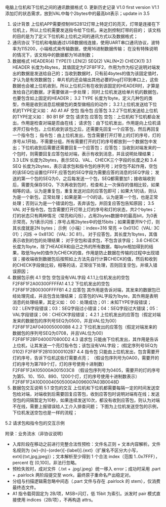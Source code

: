 电脑上位机和下位机之间的通讯数据格式
0.	更新历史记录
V1.0 first version
V1.1 添加灯的状态需求，放到VAL中每个2bytes中的最高bit表示；update in 3.5
1.	设计背景
上位机APP需要控制WS2812灯带上特定灯的亮灭，灯带是连接在下位机上，所以上位机需要发送指令给下位机，来达到控制灯带的目的；
该文档的目的是为了定义下位机和上位机之间的通讯方式以及数据格式；
2.	通讯协议
下位机和电脑通过USB数据线连接，使用UART串口通讯协议，波特率为115200，小端格式来传输数据，使用16进制数据传输；
在没有特殊说明的情况下，该文档中的数据都为16进制数；
3.	数据格式
HEADER(4)	TYPE(1)	LEN(2)	SEQ(2)	VAL(N*2)	CHECK(1)
3.1 HEADER
长度为4bytes，其值固定为F2F8F1F2，作用为作为标记说明对端发出的数据是发送给自己的；当收到数据时，只有前4bytes的值为该固定值时，才认为是有效数据包；
单片机的还会输出其他必要的log打印到串口上，这些数据也会被上位机收到，所以上位机只有在收到该固定的HEADER时，才算是发给自己的数据，才需要做进一步处理；
同时上位机发送给单片机的数据包，也要包含如上固定的HEADER；
3.2 TYPE
长度为1byte，定义几种包的类型，作用是收到消息后根据包的类型做相应的动作；
3.2.1上位机发送给下位机的TYPE定义如：
A0	A1	AF
空包	指令包	应答包
3.2.2下位机发送给上位机的TYPE定义如：
B0	B1	BF
空包	请求包	应答包
空包：上位机和下位机都会发出，作用是检查对端是否由在线；
请求包：由下位机发出，作用是向上位机请求开灯指令包，上位机收到该包之后，还需要先回复一个应答包，然后再回复一个指令包；
指令包：由上位机发出，包含需要打开灯带上的灯的序号，灯的序号从1开始，不需要分组，所有需要打开的灯的序号都放到一个数据包中发出；下位机收到后需要还需要回复一个应答包；
应答包：当收到对端发来的一个包时，则需要回复应答包给对端，表示有收到消息，并且说明处理结果；
3.3 LEN
长度为2bytes，表示SEQ、VAL、CHECK三个字段的长度之和
3.4 SEQ
长度为2bytes，表示请求包和指令包的序列号；对空包不起作用，空包的该SEQ位设置位FFFF;应答包的SEQ字段为需要应答的消息的SEQ字段；
发送的第一个包的SEQ为0，之后每发送一个包，SEQ都需要加1；接收端收到后，需要先保存SEQ，下次再收到包时，检查和上一次保存的值相比较，如果相等的话，认为是重复包，重复发送对应的应答包即可；如果大1的话，则认为是一个新包，正常处理；如果是第一个0的话，认为是第一个包，也是正常处理；否则认为是一个错误的包，丢弃该包，并回复应答包告知原因；
3.5 VAL
对于指令包，包含需要打开灯带上灯的序号和灯的状态，共2个bytes；灯的状态只有两种情况（常亮和闪烁），占用2bytes数据中的最高bit，为0表示常亮，为1表示闪烁；序号占用2bytes中的低15bits；如果需要开N个灯，则其长度就是2N bytes；
示例（小端）：index=316 常亮 → 0x013C（VAL: 3C 01）；闪烁 → 0x813C（VAL: 3C 81）。
对于应答包，其长度为1bytes，其值表示收到的包的处理结果；
对于空包和请求包，不包含该字段；
3.6 CHECK
长度为1byte，除了HEADER和自己之外的所有数据，每byte相加得到的结果，取低1byte的值作为CHECK的值，作用是防止数据在传输的过程中出现错误；接收端收到数据包后按照如上方法先自行计算CHECK的值，然后和收到的CHECK字段做比较，相等的话，正常往下处理，否则回复空包，并填入错误原因；
4.	数据包示例
4.1 空包
空包没有VAL字段
4.1.1上位机发出的空包
F2F8F1F2A00300FFFFA1
4.1.2 下位机发出的空包
F2F8F1F2B00300FFFFB1
4.2 应答包
其作用是告诉对端，其发来的数据包已经处理完成，并且包含处理结果；
应答包的VAL字段为1byte，其作用是表明消息的处理结果，其定义如：
00：处理成功；01：未知TYPE字段错误；02：LEN字段错误；03：SEQ字段过小错误；04：SEQ字段过大错误；05：VAL字段错误；06：CHECK字段错误；
4.2.1 上位机发出的应答包（假定对端发来的数据包的序列号SEQ为0500，并且VAL位为00）
F2F8F1F2AF0400050000B8
4.2.2 下位机发出的应答包（假定对端发来的数据包的序列号SEQ为0708，并且VAL位为00）
F2F8F1F2BF0400070800D2
4.3 请求包
只能由下位机发出，其作用是告诉上位机，让其发送一个亮灯指令包；该包没有VAL字段；
(假定序列号SEQ为0102)
F2F8F1F2B103000102B7
4.4 指令包
只能由上位机发出，包含需要开灯的序号，告诉下位机这些灯需要点亮；
（假设包序列号为0A00，需要开的灯的序号为第789个灯，灯的序号使用十进制数）
F2F8F1F2A105000A001503C8
（假设包序列号为0405，需要开的灯的序号为第5、10、150、890、1200个灯，灯的序号使用十进制数表示）
F2F8F1F2A10D00040505000A0096007A03B0048D
5.	数据包交互说明
5.1 空包的交互
上位机和下位机都需要每隔一定的时间发送空包给对端，对端收到后需要回复应答包，收到应答包时说明对端有在线；发送空包的间隔暂定为10秒，如果连续发送10次，都没有收到应答包，则认为对端不在线，需要上报错误给人工介入排查问题；
下图为上位机发送空包的示例，下位机发送空包也是一样的流程；
 
5.2 请求包和指令包的交互示例

附录：业务流水（非协议说明）
- 入库阶段在移动之前进行完整合法性预检：文件名正则 + 文本内容解析。文件名规则为 {w}-{h}-{order}[-{label}].{ext}（扩展名不区分大小写，ext∈{txt,jpg,jpeg}）；文本解析至少得到 1 个合法 index（范围 1..0x7FFF），percent 在 [0,100]，非法行忽略。
- 预检失败时，成对文件（.txt + .jpg/.jpeg）统一移入 error；成功时采用 .part + .pairlock 两阶段提交至 work，最终原子重命名产出稳定对。
- 分组与扫描逻辑需忽略中间态（.part 文件与存在 .pairlock 的 stem），仅消费最终态文件。
- A1 指令载荷固定为 2B/项，MSB=闪灯，低 15bit 为索引。派发时 pair 模式直接使用 indices（2B/项），不再构造 attrs。
 

